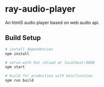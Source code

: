 # ray-audio-player
An html5 audio player based on web audio api.

## Build Setup

``` bash
# install dependencies
npm install

# serve with hot reload at localhost:9000
npm start

# build for production with minification
npm run build


